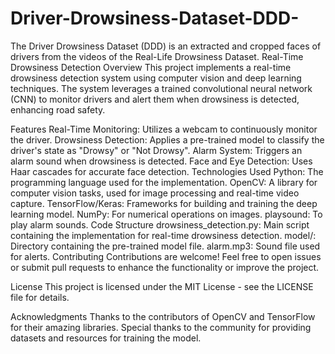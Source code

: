 # Driver-Drowsiness-Dataset-DDD-
The Driver Drowsiness Dataset (DDD) is an extracted and cropped faces of drivers from the videos of the Real-Life Drowsiness Dataset.
Real-Time Drowsiness Detection
Overview
This project implements a real-time drowsiness detection system using computer vision and deep learning techniques. The system leverages a trained convolutional neural network (CNN) to monitor drivers and alert them when drowsiness is detected, enhancing road safety.

Features
Real-Time Monitoring: Utilizes a webcam to continuously monitor the driver.
Drowsiness Detection: Applies a pre-trained model to classify the driver's state as "Drowsy" or "Not Drowsy".
Alarm System: Triggers an alarm sound when drowsiness is detected.
Face and Eye Detection: Uses Haar cascades for accurate face detection.
Technologies Used
Python: The programming language used for the implementation.
OpenCV: A library for computer vision tasks, used for image processing and real-time video capture.
TensorFlow/Keras: Frameworks for building and training the deep learning model.
NumPy: For numerical operations on images.
playsound: To play alarm sounds.
Code Structure
drowsiness_detection.py: Main script containing the implementation for real-time drowsiness detection.
model/: Directory containing the pre-trained model file.
alarm.mp3: Sound file used for alerts.
Contributing
Contributions are welcome! Feel free to open issues or submit pull requests to enhance the functionality or improve the project.

License
This project is licensed under the MIT License - see the LICENSE file for details.

Acknowledgments
Thanks to the contributors of OpenCV and TensorFlow for their amazing libraries.
Special thanks to the community for providing datasets and resources for training the model.
